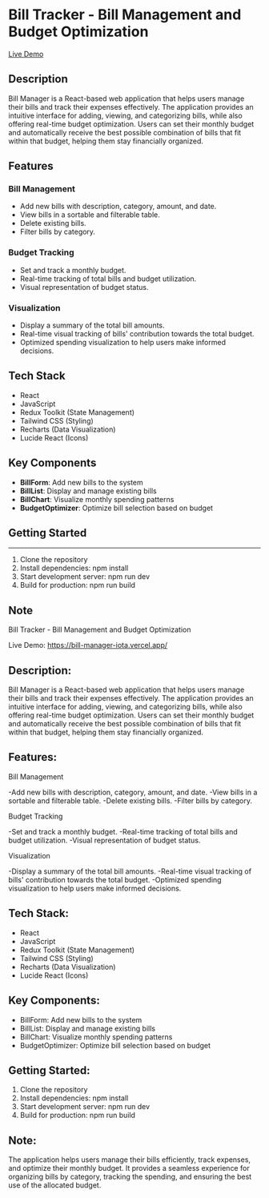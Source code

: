# Bill Tracker - Bill Management and Budget Optimization

[Live Demo](https://bill-manager-iota.vercel.app/)

## Description
Bill Manager is a React-based web application that helps users manage their bills and track their expenses effectively. The application provides an intuitive interface for adding, viewing, and categorizing bills, while also offering real-time budget optimization. Users can set their monthly budget and automatically receive the best possible combination of bills that fit within that budget, helping them stay financially organized.

## Features

### Bill Management
- Add new bills with description, category, amount, and date.
- View bills in a sortable and filterable table.
- Delete existing bills.
- Filter bills by category.

### Budget Tracking
- Set and track a monthly budget.
- Real-time tracking of total bills and budget utilization.
- Visual representation of budget status.

### Visualization
- Display a summary of the total bill amounts.
- Real-time visual tracking of bills' contribution towards the total budget.
- Optimized spending visualization to help users make informed decisions.

## Tech Stack
- React
- JavaScript
- Redux Toolkit (State Management)
- Tailwind CSS (Styling)
- Recharts (Data Visualization)
- Lucide React (Icons)

## Key Components
- **BillForm**: Add new bills to the system
- **BillList**: Display and manage existing bills
- **BillChart**: Visualize monthly spending patterns
- **BudgetOptimizer**: Optimize bill selection based on budget

## Getting Started
---------------
1. Clone the repository
2. Install dependencies: npm install
3. Start development server: npm run dev
4. Build for production: npm run build

## Note
Bill Tracker - Bill Management and Budget Optimization

Live Demo: https://bill-manager-iota.vercel.app/

Description:
------------
Bill Manager is a React-based web application that helps users manage their bills and track their expenses effectively. The application provides an intuitive interface for adding, viewing, and categorizing bills, while also offering real-time budget optimization. Users can set their monthly budget and automatically receive the best possible combination of bills that fit within that budget, helping them stay financially organized.

Features:
---------
Bill Management

-Add new bills with description, category, amount, and date.
-View bills in a sortable and filterable table.
-Delete existing bills.
-Filter bills by category.

Budget Tracking

-Set and track a monthly budget.
-Real-time tracking of total bills and budget utilization.
-Visual representation of budget status.


Visualization

-Display a summary of the total bill amounts.
-Real-time visual tracking of bills' contribution towards the total budget.
-Optimized spending visualization to help users make informed decisions.

Tech Stack:
-----------
- React
- JavaScript
- Redux Toolkit (State Management)
- Tailwind CSS (Styling)
- Recharts (Data Visualization)
- Lucide React (Icons)

Key Components:
--------------
- BillForm: Add new bills to the system
- BillList: Display and manage existing bills
- BillChart: Visualize monthly spending patterns
- BudgetOptimizer: Optimize bill selection based on budget


Getting Started:
---------------
1. Clone the repository
2. Install dependencies: npm install
3. Start development server: npm run dev
4. Build for production: npm run build

Note:
-----
The application helps users manage their bills efficiently, track expenses, and optimize their monthly budget. It provides a seamless experience for organizing bills by category, tracking the spending, and ensuring the best use of the allocated budget.
